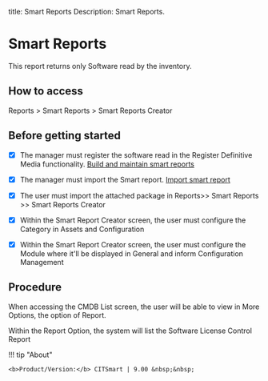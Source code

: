title: Smart Reports
Description: Smart Reports.

# Smart Reports

This report returns only Software read by the inventory.

## How to access

Reports > Smart Reports > Smart Reports Creator 

## Before getting started

- [x] The manager must register the software read in the Register Definitive Media functionality. [Build and maintain smart reports](/en-us/citsmart-platform-9/additional-features/reports/create/smart-reports/configuration/build-maintain-smart-report.html)

- [x] The manager must import the Smart report. [Import smart report](en-us/citsmart-platform-9/additional-features/reports/create/smart-reports/configuration/build-maintain-smart-report.html#importarexportar-smart-reports)

- [x] The user must import the attached package in Reports>> Smart Reports >> Smart Reports Creator

- [x] Within the Smart Report Creator screen, the user must configure the Category in Assets and Configuration

- [x] Within the Smart Report Creator screen, the user must configure the Module where it'll be displayed in General and inform Configuration Management

## Procedure

When accessing the CMDB List screen, the user will be able to view in More Options, the option of Report.

Within the Report Option, the system will list the Software License Control Report


!!! tip "About"

    <b>Product/Version:</b> CITSmart | 9.00 &nbsp;&nbsp;

